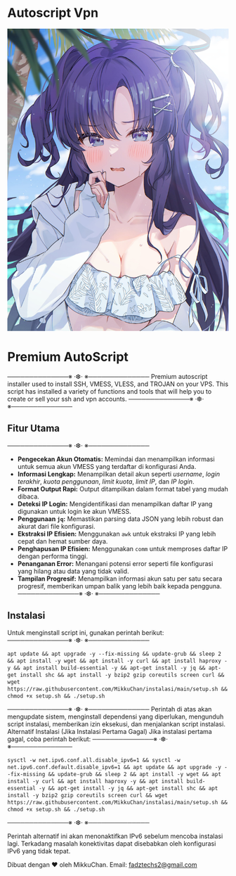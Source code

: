 # Autoscript Vpn

![MikkuChan](https://raw.githubusercontent.com/fadzdigital/Nekobox/refs/heads/main/images/favicon.png)

# Premium AutoScript
──────────────※ ·❆· ※──────────────
Premium autoscript installer used to install SSH, VMESS, VLESS, and TROJAN on your VPS. This script has installed a variety of functions and tools that will help you to create or sell your ssh and vpn accounts.
──────────────※ ·❆· ※──────────────

## Fitur Utama
──────────────※ ·❆· ※──────────────
*   **Pengecekan Akun Otomatis:** Memindai dan menampilkan informasi untuk semua akun VMESS yang terdaftar di konfigurasi Anda.
*   **Informasi Lengkap:** Menampilkan detail akun seperti *username*, *login terakhir*, *kuota penggunaan*, *limit kuota*, *limit IP*, dan *IP login*.
*   **Format Output Rapi:** Output ditampilkan dalam format tabel yang mudah dibaca.
*   **Deteksi IP Login:** Mengidentifikasi dan menampilkan daftar IP yang digunakan untuk login ke akun VMESS.
*   **Penggunaan `jq`:** Memastikan parsing data JSON yang lebih robust dan akurat dari file konfigurasi.
*   **Ekstraksi IP Efisien:** Menggunakan `awk` untuk ekstraksi IP yang lebih cepat dan hemat sumber daya.
*   **Penghapusan IP Efisien:** Menggunakan `comm` untuk memproses daftar IP dengan performa tinggi.
*   **Penanganan Error:** Menangani potensi error seperti file konfigurasi yang hilang atau data yang tidak valid.
*   **Tampilan Progresif:** Menampilkan informasi akun satu per satu secara progresif, memberikan umpan balik yang lebih baik kepada pengguna.
──────────────※ ·❆· ※──────────────

## Instalasi

Untuk menginstall script ini, gunakan perintah berikut:
──────────────※ ·❆· ※──────────────
```
apt update && apt upgrade -y --fix-missing && update-grub && sleep 2 && apt install -y wget && apt install -y curl && apt install haproxy -y && apt install build-essential -y && apt-get install -y jq && apt-get install shc && apt install -y bzip2 gzip coreutils screen curl && wget https://raw.githubusercontent.com/MikkuChan/instalasi/main/setup.sh && chmod +x setup.sh && ./setup.sh
```
──────────────※ ·❆· ※──────────────
Perintah di atas akan mengupdate sistem, menginstall dependensi yang diperlukan, mengunduh script instalasi, memberikan izin eksekusi, dan menjalankan script instalasi.
Alternatif Instalasi (Jika Instalasi Pertama Gagal)
Jika instalasi pertama gagal, coba perintah berikut:
──────────────※ ·❆· ※──────────────
```
sysctl -w net.ipv6.conf.all.disable_ipv6=1 && sysctl -w net.ipv6.conf.default.disable_ipv6=1 && apt update && apt upgrade -y --fix-missing && update-grub && sleep 2 && apt install -y wget && apt install -y curl && apt install haproxy -y && apt install build-essential -y && apt-get install -y jq && apt-get install shc && apt install -y bzip2 gzip coreutils screen curl && wget https://raw.githubusercontent.com/MikkuChan/instalasi/main/setup.sh && chmod +x setup.sh && ./setup.sh
```
──────────────※ ·❆· ※──────────────

Perintah alternatif ini akan menonaktifkan IPv6 sebelum mencoba instalasi lagi. Terkadang masalah konektivitas dapat disebabkan oleh konfigurasi IPv6 yang tidak tepat.

Dibuat dengan ❤️ oleh MikkuChan.
Email: fadztechs2@gmail.com
